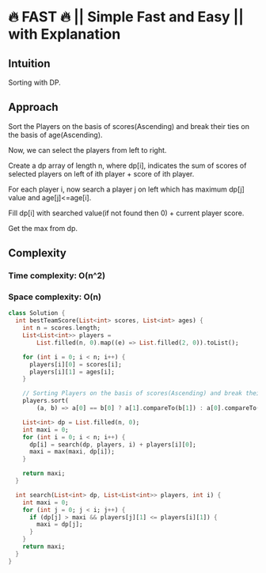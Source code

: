 # 🔥 FAST 🔥 || Simple Fast and Easy || with Explanation

## Intuition

Sorting with DP.

## Approach

Sort the Players on the basis of scores(Ascending) and break their ties on the basis of age(Ascending).

Now, we can select the players from left to right.

Create a dp array of length n, where dp[i], indicates the sum of scores of selected players on left of ith player + score of ith player.

For each player i, now search a player j on left which has maximum dp[j] value and age[j]<=age[i].

Fill dp[i] with searched value(if not found then 0) + current player score.

Get the max from dp.

## Complexity

### Time complexity: O(n^2)

### Space complexity: O(n)

```dart
class Solution {
  int bestTeamScore(List<int> scores, List<int> ages) {
    int n = scores.length;
    List<List<int>> players =
        List.filled(n, 0).map((e) => List.filled(2, 0)).toList();

    for (int i = 0; i < n; i++) {
      players[i][0] = scores[i];
      players[i][1] = ages[i];
    }

    // Sorting Players on the basis of scores(Ascending) and break their ties on the basis of age(Ascending)
    players.sort(
        (a, b) => a[0] == b[0] ? a[1].compareTo(b[1]) : a[0].compareTo(b[0]));

    List<int> dp = List.filled(n, 0);
    int maxi = 0;
    for (int i = 0; i < n; i++) {
      dp[i] = search(dp, players, i) + players[i][0];
      maxi = max(maxi, dp[i]);
    }

    return maxi;
  }

  int search(List<int> dp, List<List<int>> players, int i) {
    int maxi = 0;
    for (int j = 0; j < i; j++) {
      if (dp[j] > maxi && players[j][1] <= players[i][1]) {
        maxi = dp[j];
      }
    }
    return maxi;
  }
}
```
